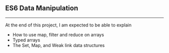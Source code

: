 ## ES6 Data Manipulation
---
At the end of this project, I am expected to be able to explain

- How to use map, filter and reduce on arrays
- Typed arrays
- The Set, Map, and Weak link data structures
